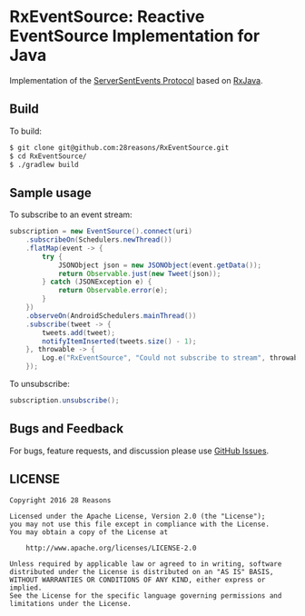 # RxEventSource: Reactive EventSource Implementation for Java

Implementation of the [ServerSentEvents Protocol][sse] based on
[RxJava][rxjava].

## Build

To build:

```bash
$ git clone git@github.com:28reasons/RxEventSource.git
$ cd RxEventSource/
$ ./gradlew build
```

## Sample usage

To subscribe to an event stream:

```java
subscription = new EventSource().connect(uri)
    .subscribeOn(Schedulers.newThread())
    .flatMap(event -> {
        try {
            JSONObject json = new JSONObject(event.getData());
            return Observable.just(new Tweet(json));
        } catch (JSONException e) {
            return Observable.error(e);
        }
    })
    .observeOn(AndroidSchedulers.mainThread())
    .subscribe(tweet -> {
        tweets.add(tweet);
        notifyItemInserted(tweets.size() - 1);
    }, throwable -> {
        Log.e("RxEventSource", "Could not subscribe to stream", throwable);
    });
```

To unsubscribe:

```java
subscription.unsubscribe();
```

## Bugs and Feedback

For bugs, feature requests, and discussion please use [GitHub Issues][issues].

## LICENSE

    Copyright 2016 28 Reasons

    Licensed under the Apache License, Version 2.0 (the "License");
    you may not use this file except in compliance with the License.
    You may obtain a copy of the License at

        http://www.apache.org/licenses/LICENSE-2.0

    Unless required by applicable law or agreed to in writing, software
    distributed under the License is distributed on an "AS IS" BASIS,
    WITHOUT WARRANTIES OR CONDITIONS OF ANY KIND, either express or implied.
    See the License for the specific language governing permissions and
    limitations under the License.

[rxjava]: https://github.com/ReactiveX/RxJava
[sse]: http://www.w3schools.com/html/html5_serversentevents.asp
[issues]: https://github.com/28Reasons/RxEventSource/issues